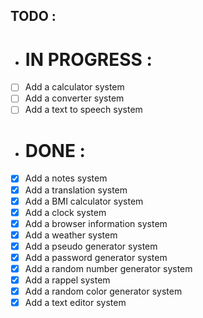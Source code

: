 ## TODO :

- # IN PROGRESS :
- [ ] Add a calculator system
- [ ] Add a converter system
- [ ] Add a text to speech system

- # DONE :
- [x] Add a notes system
- [x] Add a translation system
- [x] Add a BMI calculator system
- [x] Add a clock system
- [x] Add a browser information system
- [x] Add a weather system
- [x] Add a pseudo generator system
- [x] Add a password generator system
- [x] Add a random number generator system
- [x] Add a rappel system
- [x] Add a random color generator system
- [x] Add a text editor system